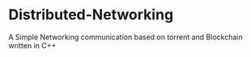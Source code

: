 # Distributed-Networking
A Simple Networking communication based on torrent and Blockchain written in C++
